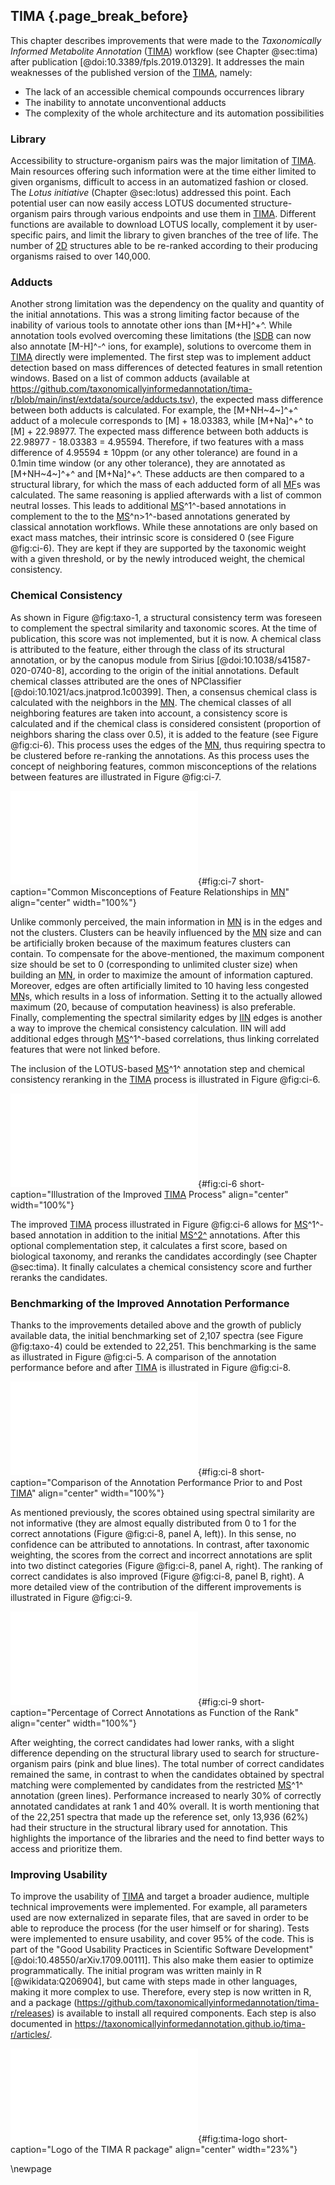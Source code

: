 ## TIMA {.page_break_before}

This chapter describes improvements that were made to the *Taxonomically Informed Metabolite Annotation* ([TIMA](#tima)) workflow (see Chapter @sec:tima) after publication [@doi:10.3389/fpls.2019.01329].
It addresses the main weaknesses of the published version of the [TIMA](#tima), namely:

- The lack of an accessible chemical compounds occurrences library
- The inability to annotate unconventional adducts
- The complexity of the whole architecture and its automation possibilities

### Library

Accessibility to structure-organism pairs was the major limitation of [TIMA](#tima).
Main resources offering such information were at the time either limited to given organisms, difficult to access in an automatized fashion or closed.
The *Lotus initiative* (Chapter @sec:lotus) addressed this point.
Each potential user can now easily access LOTUS documented structure-organism pairs through various endpoints and use them in [TIMA](#tima).
Different functions are available to download LOTUS locally, complement it by user-specific pairs, and limit the library to given branches of the tree of life.
The number of [2D](#dd) structures able to be re-ranked according to their producing organisms raised to over 140,000.

### Adducts

Another strong limitation was the dependency on the quality and quantity of the initial annotations.
This was a strong limiting factor because of the inability of various tools to annotate other ions than [M+H]^+^.
While annotation tools evolved overcoming these limitations (the [ISDB](#isdb) can now also annotate [M-H]^-^ ions, for example), solutions to overcome them in [TIMA](#tima) directly were implemented.
The first step was to implement adduct detection based on mass differences of detected features in small retention windows.
Based on a list of common adducts (available at <https://github.com/taxonomicallyinformedannotation/tima-r/blob/main/inst/extdata/source/adducts.tsv>), the expected mass difference between both adducts is calculated.
For example, the [M+NH~4~]^+^ adduct of a molecule corresponds to [M] + 18.03383, while [M+Na]^+^ to [M] + 22.98977.
The expected mass difference between both adducts is 22.98977 - 18.03383 = 4.95594.
Therefore, if two features with a mass difference of 4.95594 ± 10ppm (or any other tolerance) are found in a 0.1min time window (or any other tolerance), they are annotated as [M+NH~4~]^+^ and [M+Na]^+^.
These adducts are then compared to a structural library, for which the mass of each adducted form of all [MF](#mf)s was calculated.
The same reasoning is applied afterwards with a list of common neutral losses.
This leads to additional [MS](#ms)^1^-based annotations in complement to the to the [MS](#ms)^n>1^-based annotations generated by classical annotation workflows.
While these annotations are only based on exact mass matches, their intrinsic score is considered 0 (see Figure @fig:ci-6).
They are kept if they are supported by the taxonomic weight with a given threshold, or by the newly introduced weight, the chemical consistency.

### Chemical Consistency

As shown in Figure @fig:taxo-1, a structural consistency term was foreseen to complement the spectral similarity and taxonomic scores.
At the time of publication, this score was not implemented, but it is now.
A chemical class is attributed to the feature, either through the class of its structural annotation, or by the canopus module from Sirius [@doi:10.1038/s41587-020-0740-8], according to the origin of the initial annotations.
Default chemical classes attributed are the ones of NPClassifier [@doi:10.1021/acs.jnatprod.1c00399].
Then, a consensus chemical class is calculated with the neighbors in the [MN](#mn).
The chemical classes of all neighboring features are taken into account, a consistency score is calculated and if the chemical class is considered consistent (proportion of neighbors sharing the class over 0.5), it is added to the feature (see Figure @fig:ci-6).
This process uses the edges of the [MN](#mn), thus requiring spectra to be clustered before re-ranking the annotations.
As this process uses the concept of neighboring features, common misconceptions of the relations between features are illustrated in Figure @fig:ci-7.

![**Common misconceptions of feature relationships in [MN](#mn).** Two schematic clusters are illustrated, with some classical misinterpretations of the network.](images/ci-7.pdf "ci-7"){#fig:ci-7 short-caption="Common Misconceptions of Feature Relationships in [MN](#mn)" align="center" width="100%"}

Unlike commonly perceived, the main information in [MN](#mn) is in the edges and not the clusters. Clusters can be heavily influenced by the [MN](#mn) size and can be artificially broken because of the maximum features clusters can contain.
To compensate for the above-mentioned, the maximum component size should be set to 0 (corresponding to unlimited cluster size) when building an [MN](#mn), in order to maximize the amount of information captured.
Moreover, edges are often artificially limited to 10 having less congested [MN](#mn)s, which results in a loss of information.
Setting it to the actually allowed maximum (20, because of computation heaviness) is also preferable.
Finally, complementing the spectral similarity edges by [IIN](#iin) edges is another a way to improve the chemical consistency calculation.
IIN will add additional edges through [MS](#ms)^1^-based correlations, thus linking correlated features that were not linked before.

The inclusion of the LOTUS-based [MS](#ms)^1^ annotation step and chemical consistency reranking in the [TIMA](#tima) process is illustrated in Figure @fig:ci-6.

![**Illustration of the improved [TIMA](#tima) process.** Initial annotations are optionally complemented with [MS](#ms)^1^-based annotations from LOTUS, then reranked based on the biological taxonomy score and further reranked based on the chemical taxonomy score.](images/ci-6.pdf "ci-6"){#fig:ci-6 short-caption="Illustration of the Improved [TIMA](#tima) Process" align="center" width="100%"}

The improved [TIMA](#tima) process illustrated in Figure @fig:ci-6 allows for [MS](#ms)^1^-based annotation in addition to the initial [MS^2^](#msms) annotations.
After this optional complementation step, it calculates a first score, based on biological taxonomy, and reranks the candidates accordingly (see Chapter @sec:tima).
It finally calculates a chemical consistency score and further reranks the candidates.

### Benchmarking of the Improved Annotation Performance

Thanks to the improvements detailed above and the growth of publicly available data, the initial benchmarking set of 2,107 spectra (see Figure @fig:taxo-4) could be extended to 22,251.
This benchmarking is the same as illustrated in Figure @fig:ci-5.
A comparison of the annotation performance before and after [TIMA](#tima) is illustrated in Figure @fig:ci-8.

![**Comparison of the annotation performance prior to and post [TIMA](#tima).** In panel A, the distribution of the scores obtained before and after taxonomic weighting are illustrated (the correct annotations are in blue, the incorrect in red). In panel B, the distribution of the obtained ranks are illustrated.](images/ci-8.pdf "ci-8"){#fig:ci-8 short-caption="Comparison of the Annotation Performance Prior to and Post [TIMA](#tima)" align="center" width="100%"}

As mentioned previously, the scores obtained using spectral similarity are not informative (they are almost equally distributed from 0 to 1 for the correct annotations (Figure @fig:ci-8, panel A, left)).
In this sense, no confidence can be attributed to annotations.
In contrast, after taxonomic weighting, the scores from the correct and incorrect annotations are split into two distinct categories (Figure @fig:ci-8, panel A, right).
The ranking of correct candidates is also improved (Figure @fig:ci-8, panel B, right).
A more detailed view of the contribution of the different improvements is illustrated in Figure @fig:ci-9.

![**Percentage of correct annotations as function of the rank.** The lines show the percentage of correct annotations as a function of the rank. The pink line represents the results from the [ISDB](#isdb) annotation without weighting. The blue lines represent the results after [TIMA](#tima). The green lines represent the results after [TIMA](#tima) with [MS](#ms)^1^-based annotation completion. Dashed lines represent the results obtained with an in-house structure-pair organisms library in addition to the LOTUS library. A focus on the first 25 ranks is available in the upper right.](images/ci-9.pdf "ci-9"){#fig:ci-9 short-caption="Percentage of Correct Annotations as Function of the Rank" align="center" width="100%"}

After weighting, the correct candidates had lower ranks, with a slight difference depending on the structural library used to search for structure-organism pairs (pink and blue lines).
The total number of correct candidates remained the same, in contrast to when the candidates obtained by spectral matching were complemented by candidates from the restricted [MS](#ms)^1^ annotation (green lines).
Performance increased to nearly 30% of correctly annotated candidates at rank 1 and 40% overall.
It is worth mentioning that of the 22,251 spectra that made up the reference set, only 13,936 (62%) had their structure in the structural library used for annotation. 
This highlights the importance of the libraries and the need to find better ways to access and prioritize them.

### Improving Usability

To improve the usability of [TIMA](#tima) and target a broader audience, multiple technical improvements were implemented.
For example, all parameters used are now externalized in separate files, that are saved in order to be able to reproduce the process (for the user himself or for sharing).
Tests were implemented to ensure usability, and cover 95% of the code.
This is part of the "Good Usability Practices
in Scientific Software Development" [@doi:10.48550/arXiv.1709.00111].
This also make them easier to optimize programmatically.
The initial program was written mainly in R [@wikidata:Q206904], but came with steps made in other languages, making it more complex to use.
Therefore, every step is now written in R, and a package (<https://github.com/taxonomicallyinformedannotation/tima-r/releases>) is available to install all required components.
Each step is also documented in <https://taxonomicallyinformedannotation.github.io/tima-r/articles/>.

![**Logo of the TIMA R package**](images/logo.pdf "tima-logo"){#fig:tima-logo short-caption="Logo of the TIMA R package" align="center" width="23%"} 

\newpage